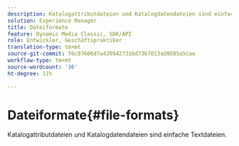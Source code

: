 ```yaml
---
description: Katalogattributdateien und Katalogdatendateien sind einfache Textdateien.
solution: Experience Manager
title: Dateiformate
feature: Dynamic Media Classic, SDK/API
role: Entwickler, Geschäftspraktiker
translation-type: tm+mt
source-git-commit: f6c97606d7a4209427316d7367013ad9585a5cae
workflow-type: tm+mt
source-wordcount: '36'
ht-degree: 11%

---
```



# Dateiformate{#file-formats}

Katalogattributdateien und Katalogdatendateien sind einfache Textdateien.

